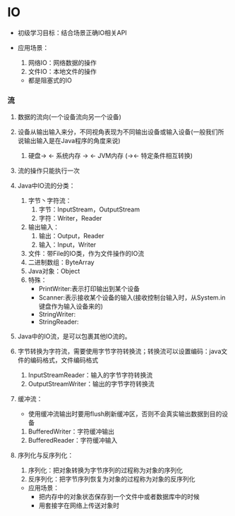 # IO

* 初级学习目标：结合场景正确IO相关API

* 应用场景：

  1. 网络IO：网络数据的操作
  2. 文件IO：本地文件的操作

  * 都是阻塞式的IO

### 流

1. 数据的流向(一个设备流向另一个设备)

2. 设备从输出输入来分，不同视角表现为不同输出设备或输入设备(一般我们所说输出输入是在Java程序的角度来说)

   1. 硬盘-> <- 系统内存 -> <- JVM内存 (-><- 特定条件相互转换)

3. 流的操作只能执行一次

4. Java中IO流的分类：

   1. 字节丶字符流：
      1. 字节：InputStream，OutputStream
      2. 字符：Writer，Reader
   2. 输出输入：
      1. 输出：Output，Reader
      2. 输入：Input，Writer
   3. 文件：带File的IO类，作为文件操作的IO流
   4. 二进制数组：ByteArray
   5. Java对象：Object
   6. 特殊：
      * PrintWriter:表示打印输出到某个设备
      * Scanner:表示接收某个设备的输入(接收控制台输入时，从System.in键盘作为输入设备来的)
      * StringWriter:
      * StringReader:

5. Java中的IO流，是可以包裹其他IO流的。

6. 字节转换为字符流，需要使用字节字符转换流；转换流可以设置编码：java文件的编码格式，文件编码格式

   1. InputStreamReader：输入的字节字符转换流
   2. OutputStreamWriter：输出的字节字符转换流

7. 缓冲流：

   * 使用缓冲流输出时要用flush刷新缓冲区，否则不会真实输出数据到目的设备

   1. BufferedWriter：字符缓冲输出
   2. BufferedReader：字符缓冲输入

8. 序列化与反序列化：

   1. 序列化：把对象转换为字节序列的过程称为对象的序列化
   2. 反序列化：把字节序列恢复为对象的过程称为对象的反序列化

   * 应用场景：
     * 把内存中的对象状态保存到一个文件中或者数据库中的时候
     * 用套接字在网络上传送对象时

